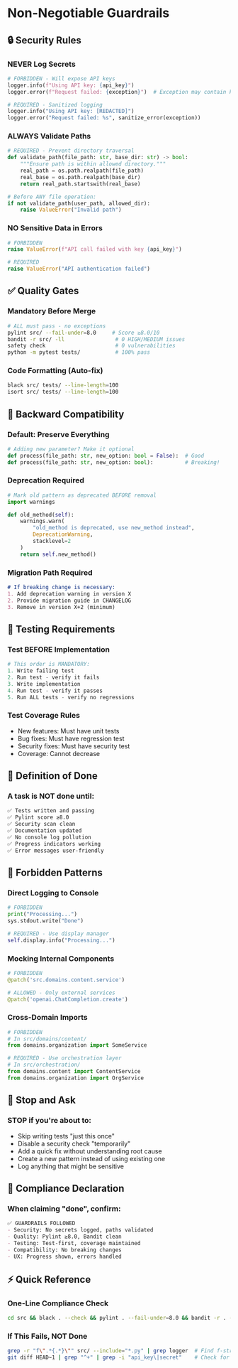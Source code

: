 # Non-Negotiable Guardrails

## 🔒 Security Rules

### NEVER Log Secrets
```python
# FORBIDDEN - Will expose API keys
logger.info(f"Using API key: {api_key}")
logger.error(f"Request failed: {exception}")  # Exception may contain key

# REQUIRED - Sanitized logging
logger.info("Using API key: [REDACTED]")
logger.error("Request failed: %s", sanitize_error(exception))
```

### ALWAYS Validate Paths
```python
# REQUIRED - Prevent directory traversal
def validate_path(file_path: str, base_dir: str) -> bool:
    """Ensure path is within allowed directory."""
    real_path = os.path.realpath(file_path)
    real_base = os.path.realpath(base_dir)
    return real_path.startswith(real_base)

# Before ANY file operation:
if not validate_path(user_path, allowed_dir):
    raise ValueError("Invalid path")
```

### NO Sensitive Data in Errors
```python
# FORBIDDEN
raise ValueError(f"API call failed with key {api_key}")

# REQUIRED
raise ValueError("API authentication failed")
```

## ✅ Quality Gates

### Mandatory Before Merge
```bash
# ALL must pass - no exceptions
pylint src/ --fail-under=8.0     # Score ≥8.0/10
bandit -r src/ -ll                # 0 HIGH/MEDIUM issues
safety check                      # 0 vulnerabilities
python -m pytest tests/           # 100% pass
```

### Code Formatting (Auto-fix)
```bash
black src/ tests/ --line-length=100
isort src/ tests/ --line-length=100
```

## 🔄 Backward Compatibility

### Default: Preserve Everything
```python
# Adding new parameter? Make it optional
def process(file_path: str, new_option: bool = False):  # Good
def process(file_path: str, new_option: bool):          # Breaking!
```

### Deprecation Required
```python
# Mark old pattern as deprecated BEFORE removal
import warnings

def old_method(self):
    warnings.warn(
        "old_method is deprecated, use new_method instead",
        DeprecationWarning,
        stacklevel=2
    )
    return self.new_method()
```

### Migration Path Required
```markdown
# If breaking change is necessary:
1. Add deprecation warning in version X
2. Provide migration guide in CHANGELOG
3. Remove in version X+2 (minimum)
```

## 🧪 Testing Requirements

### Test BEFORE Implementation
```python
# This order is MANDATORY:
1. Write failing test
2. Run test - verify it fails
3. Write implementation
4. Run test - verify it passes
5. Run ALL tests - verify no regressions
```

### Test Coverage Rules
- New features: Must have unit tests
- Bug fixes: Must have regression test
- Security fixes: Must have security test
- Coverage: Cannot decrease

## 🎯 Definition of Done

### A task is NOT done until:
```markdown
✅ Tests written and passing
✅ Pylint score ≥8.0
✅ Security scan clean
✅ Documentation updated
✅ No console log pollution
✅ Progress indicators working
✅ Error messages user-friendly
```

## 🚫 Forbidden Patterns

### Direct Logging to Console
```python
# FORBIDDEN
print("Processing...")
sys.stdout.write("Done")

# REQUIRED - Use display manager
self.display.info("Processing...")
```

### Mocking Internal Components
```python
# FORBIDDEN
@patch('src.domains.content.service')

# ALLOWED - Only external services
@patch('openai.ChatCompletion.create')
```

### Cross-Domain Imports
```python
# FORBIDDEN
# In src/domains/content/
from domains.organization import SomeService

# REQUIRED - Use orchestration layer
# In src/orchestration/
from domains.content import ContentService
from domains.organization import OrgService
```

## 🛑 Stop and Ask

### STOP if you're about to:
- Skip writing tests "just this once"
- Disable a security check "temporarily"  
- Add a quick fix without understanding root cause
- Create a new pattern instead of using existing one
- Log anything that might be sensitive

## 📝 Compliance Declaration

### When claiming "done", confirm:
```markdown
✅ GUARDRAILS FOLLOWED
- Security: No secrets logged, paths validated
- Quality: Pylint ≥8.0, Bandit clean
- Testing: Test-first, coverage maintained
- Compatibility: No breaking changes
- UX: Progress shown, errors handled
```

## ⚡ Quick Reference

### One-Line Compliance Check
```bash
cd src && black . --check && pylint . --fail-under=8.0 && bandit -r . -ll && safety check && python -m pytest ../tests/ -q
```

### If This Fails, NOT Done
```bash
grep -r "f\".*{.*}\"" src/ --include="*.py" | grep logger  # Find f-string logging
git diff HEAD~1 | grep "^+" | grep -i "api_key\|secret"    # Check for secrets
```